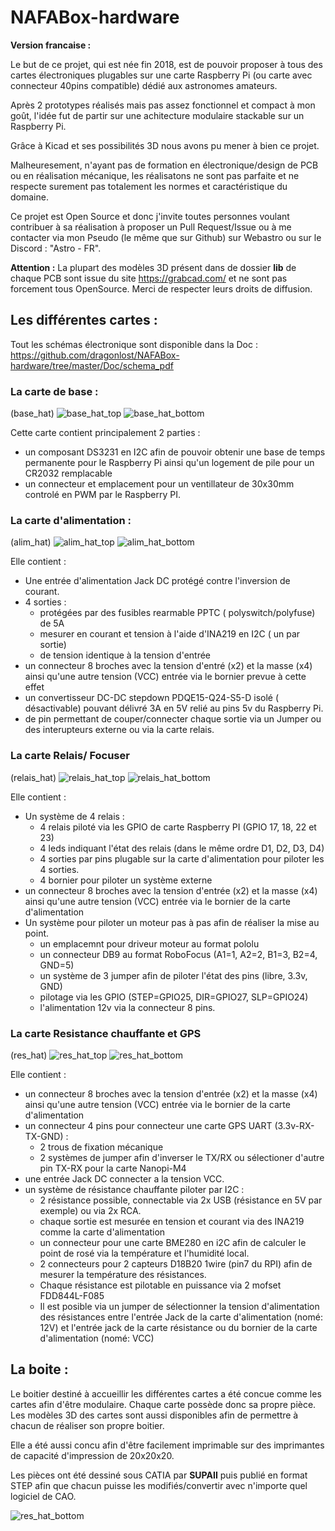 # NAFABox-hardware   



__Version francaise :__    


Le but de ce projet, qui est née fin 2018, est de pouvoir proposer à tous des cartes électroniques plugables sur une carte Raspberry Pi (ou carte avec connecteur 40pins compatible) dédié aux astronomes amateurs.

Après 2 prototypes réalisés mais pas assez fonctionnel et compact à mon goût, l'idée fut de partir sur une achitecture modulaire stackable sur un Raspberry Pi.

Grâce à Kicad et ses possibilités 3D nous avons pu mener à bien ce projet.

Malheuresement, n'ayant pas de formation en électronique/design de PCB ou en réalisation mécanique, les réalisatons ne sont pas parfaite et ne respecte surement pas totalement les normes et caractéristique du domaine.

Ce projet est Open Source et donc j'invite toutes personnes voulant contribuer à sa réalisation à proposer un Pull Request/Issue ou à me contacter via mon Pseudo (le même que sur Github) sur Webastro ou sur le Discord : "Astro - FR".

__Attention :__ La plupart des modèles 3D présent dans de dossier __lib__ de chaque PCB sont issue du site https://grabcad.com/ et ne sont pas forcement tous OpenSource. Merci de respecter leurs droits de diffusion.

## Les différentes cartes :

Tout les schémas électronique sont disponible dans la Doc : https://github.com/dragonlost/NAFABox-hardware/tree/master/Doc/schema_pdf

### La carte de base :
(base_hat)
![base_hat_top](https://github.com/dragonlost/NAFABox-hardware/raw/master/Doc/picture/base_hat_top.jpg) 
![base_hat_bottom](https://github.com/dragonlost/NAFABox-hardware/raw/master/Doc/picture/base_hat_bottom.jpg) 

Cette carte contient principalement 2 parties : 
- un composant DS3231 en I2C afin de pouvoir obtenir une base de temps permanente pour le Raspberry Pi ainsi qu'un logement de pile pour un CR2032 remplacable
- un connecteur et emplacement pour un ventillateur de 30x30mm controlé en PWM par le Raspberry PI.  

### La carte d'alimentation :
(alim_hat)
![alim_hat_top](https://github.com/dragonlost/NAFABox-hardware/raw/master/Doc/picture/alim_hat_top.jpg) 
![alim_hat_bottom](https://github.com/dragonlost/NAFABox-hardware/raw/master/Doc/picture/alim_hat_bottom.jpg) 

Elle contient :
- Une entrée d'alimentation Jack DC protégé contre l'inversion de courant.
- 4 sorties :
	- protégées par des fusibles rearmable PPTC ( polyswitch/polyfuse) de 5A
	- mesurer en courant et tension à l'aide d'INA219 en I2C ( un par sortie)
	- de tension identique à la tension d'entrée
- un connecteur 8 broches avec la tension d'entré (x2) et la masse (x4) ainsi qu'une autre tension (VCC) entrée via le bornier prevue à cette effet
- un convertisseur DC-DC stepdown PDQE15-Q24-S5-D isolé ( désactivable) pouvant délivré 3A en 5V relié au pins 5v du Raspberry Pi.
- de pin permettant de couper/connecter chaque sortie via un Jumper ou des interupteurs externe ou via la carte relais.

### La carte Relais/ Focuser
(relais_hat)
![relais_hat_top](https://github.com/dragonlost/NAFABox-hardware/raw/master/Doc/picture/relais_hat_top.jpg) 
![relais_hat_bottom](https://github.com/dragonlost/NAFABox-hardware/raw/master/Doc/picture/relais_hat_bottom.jpg) 

Elle contient :
- Un système de 4 relais :
	- 4 relais piloté via les GPIO de carte Raspberry PI (GPIO 17, 18, 22 et 23)
	- 4 leds indiquant l'état des relais (dans le même ordre D1, D2, D3, D4)
	- 4 sorties par pins plugable sur la carte d'alimentation pour piloter les 4 sorties.
	- 4 bornier pour piloter un système externe
- un connecteur 8 broches avec la tension d'entrée (x2) et la masse (x4) ainsi qu'une autre tension (VCC) entrée via le bornier de la carte d'alimentation
- Un système pour piloter un moteur pas à pas afin de réaliser la mise au point.
	- un emplacemnt pour driveur moteur au format pololu
	- un connecteur DB9 au format RoboFocus (A1=1, A2=2, B1=3, B2=4, GND=5)
	- un système de 3 jumper afin de piloter l'état des pins (libre, 3.3v, GND)
	- pilotage via les GPIO (STEP=GPIO25, DIR=GPIO27, SLP=GPIO24)
	- l'alimentation 12v via la connecteur 8 pins.

### La carte Resistance chauffante et GPS
(res_hat)
![res_hat_top](https://github.com/dragonlost/NAFABox-hardware/raw/master/Doc/picture/res_hat_top.jpg) 
![res_hat_bottom](https://github.com/dragonlost/NAFABox-hardware/raw/master/Doc/picture/res_hat_bottom.jpg) 

Elle contient :
- un connecteur 8 broches avec la tension d'entrée (x2) et la masse (x4) ainsi qu'une autre tension (VCC) entrée via le bornier de la carte d'alimentation
- un connecteur 4 pins pour connecteur une carte GPS UART (3.3v-RX-TX-GND) :
	- 2 trous de fixation mécanique
	- 2 systèmes de jumper afin d'inverser le TX/RX ou sélectioner d'autre pin TX-RX pour la carte Nanopi-M4 
- une entrée Jack DC connecter a la tension VCC.
- un système de résistance chauffante piloter par I2C :
	- 2 résistance possible, connectable via 2x USB (résistance en 5V par exemple) ou via 2x RCA.
	- chaque sortie est mesurée en tension et courant via des INA219 comme la carte d'alimentation
	- un connecteur pour une carte BME280 en i2C afin de calculer le point de rosé via la température et l'humidité local.
	- 2 connecteurs pour 2 capteurs D18B20 1wire (pin7 du RPI) afin de mesurer la température des résistances.
	- Chaque résistance est pilotable en puissance via 2 mofset FDD844L-F085
	- Il est posible via un jumper de sélectionner la tension d'alimentation des résistances entre l'entrée Jack de la carte d'alimentation (nomé: 12V) et l'entrée jack de la carte résistance ou du bornier de la carte d'alimentation (nomé: VCC)
	
	
## La boite :

Le boitier destiné à accueillir les différentes cartes a été concue comme les cartes afin d'être modulaire. Chaque carte possède donc sa propre pièce.    
Les modèles 3D des cartes sont aussi disponibles afin de permettre à chacun de réaliser son propre boitier.

Elle a été aussi concu afin d'être facilement imprimable sur des imprimantes de capacité d'impression de 20x20x20.    

Les pièces ont été dessiné sous CATIA par __SUPAII__ puis publié en format STEP afin que chacun puisse les modifiés/convertir avec n'importe quel logiciel de CAO.    

![res_hat_bottom](https://github.com/dragonlost/NAFABox-hardware/raw/master/Doc/picture/Iso_compil.jpg.jpg) 

